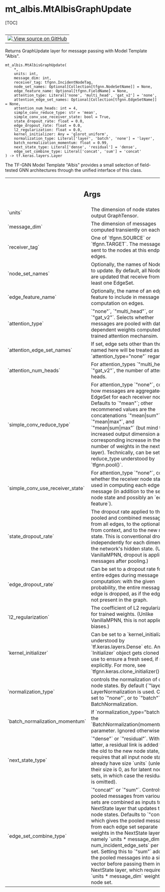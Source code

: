# mt_albis.MtAlbisGraphUpdate

[TOC]

<!-- Insert buttons and diff -->

<table class="tfo-notebook-buttons tfo-api nocontent" align="left">
<td>
  <a target="_blank" href="https://github.com/tensorflow/gnn/tree/master/tensorflow_gnn/models/mt_albis/layers.py#L239-L389">
    <img src="https://www.tensorflow.org/images/GitHub-Mark-32px.png" />
    View source on GitHub
  </a>
</td>
</table>

Returns GraphUpdate layer for message passing with Model Template "Albis".

<pre class="devsite-click-to-copy prettyprint lang-py tfo-signature-link">
<code>mt_albis.MtAlbisGraphUpdate(
    *,
    units: int,
    message_dim: int,
    receiver_tag: tfgnn.IncidentNodeTag,
    node_set_names: Optional[Collection[tfgnn.NodeSetName]] = None,
    edge_feature_name: Optional[tfgnn.FieldName] = None,
    attention_type: Literal['none', 'multi_head', 'gat_v2'] = &#x27;none&#x27;,
    attention_edge_set_names: Optional[Collection[tfgnn.EdgeSetName]] = None,
    attention_num_heads: int = 4,
    simple_conv_reduce_type: str = &#x27;mean&#x27;,
    simple_conv_use_receiver_state: bool = True,
    state_dropout_rate: float = 0.0,
    edge_dropout_rate: float = 0.0,
    l2_regularization: float = 0.0,
    kernel_initializer: Any = &#x27;glorot_uniform&#x27;,
    normalization_type: Literal['layer', 'batch', 'none'] = &#x27;layer&#x27;,
    batch_normalization_momentum: float = 0.99,
    next_state_type: Literal['dense', 'residual'] = &#x27;dense&#x27;,
    edge_set_combine_type: Literal['concat', 'sum'] = &#x27;concat&#x27;
) -> tf.keras.layers.Layer
</code></pre>

<!-- Placeholder for "Used in" -->

The TF-GNN Model Template "Albis" provides a small selection of field-tested GNN
architectures through the unified interface of this class.

<!-- Tabular view -->

 <table class="responsive fixed orange">
<colgroup><col width="214px"><col></colgroup>
<tr><th colspan="2"><h2 class="add-link">Args</h2></th></tr>

<tr>
<td>
`units`<a id="units"></a>
</td>
<td>
The dimension of node states in the output GraphTensor.
</td>
</tr><tr>
<td>
`message_dim`<a id="message_dim"></a>
</td>
<td>
The dimension of messages computed transiently on each edge.
</td>
</tr><tr>
<td>
`receiver_tag`<a id="receiver_tag"></a>
</td>
<td>
One of `tfgnn.SOURCE` or `tfgnn.TARGET`. The messages are
sent to the nodes at this endpoint of edges.
</td>
</tr><tr>
<td>
`node_set_names`<a id="node_set_names"></a>
</td>
<td>
Optionally, the names of NodeSets to update. By default,
all NodeSets are updated that receive from at least one EdgeSet.
</td>
</tr><tr>
<td>
`edge_feature_name`<a id="edge_feature_name"></a>
</td>
<td>
Optionally, the name of an edge feature to include in
message computation on edges.
</td>
</tr><tr>
<td>
`attention_type`<a id="attention_type"></a>
</td>
<td>
`"none"`, `"multi_head"`, or `"gat_v2"`. Selects whether
messages are pooled with data-dependent weights computed by a trained
attention mechansim.
</td>
</tr><tr>
<td>
`attention_edge_set_names`<a id="attention_edge_set_names"></a>
</td>
<td>
If set, edge sets other than those named here
will be treated as if `attention_type="none"` regardless.
</td>
</tr><tr>
<td>
`attention_num_heads`<a id="attention_num_heads"></a>
</td>
<td>
For attention_types `"multi_head"` or `"gat_v2"`,
the number of attention heads.
</td>
</tr><tr>
<td>
`simple_conv_reduce_type`<a id="simple_conv_reduce_type"></a>
</td>
<td>
For attention_type `"none"`, controls how messages
are aggregated on an EdgeSet for each receiver node. Defaults to `"mean"`;
other recommened values are the concatenations `"mean|sum"`, `"mean|max"`,
and `"mean|sum|max"` (but mind the increased output dimension and the
corresponding increase in the number of weights in the next-state layer).
Technically, can be set to any reduce_type understood by `tfgnn.pool()`.
</td>
</tr><tr>
<td>
`simple_conv_use_receiver_state`<a id="simple_conv_use_receiver_state"></a>
</td>
<td>
For attention_type `"none"`, controls
whether the receiver node state is used in computing each edge's message
(in addition to the sender node state and possibly an `edge feature`).
</td>
</tr><tr>
<td>
`state_dropout_rate`<a id="state_dropout_rate"></a>
</td>
<td>
The dropout rate applied to the pooled and combined
messages from all edges, to the optional input from context, and to the
new node state. This is conventional dropout, independently for each
dimension of the network's hidden state. (Unlike VanillaMPNN, dropout
is applied to messages after pooling.)
</td>
</tr><tr>
<td>
`edge_dropout_rate`<a id="edge_dropout_rate"></a>
</td>
<td>
Can be set to a dropout rate for entire edges during
message computation: with the given probability, the entire message of
an edge is dropped, as if the edge were not present in the graph.
</td>
</tr><tr>
<td>
`l2_regularization`<a id="l2_regularization"></a>
</td>
<td>
The coefficient of L2 regularization for trained weights.
(Unlike VanillaMPNN, this is not applied to biases.)
</td>
</tr><tr>
<td>
`kernel_initializer`<a id="kernel_initializer"></a>
</td>
<td>
Can be set to a `kernel_initializer` as understood
by `tf.keras.layers.Dense` etc.
An `Initializer` object gets cloned before use to ensure a fresh seed,
if not set explicitly. For more, see `tfgnn.keras.clone_initializer()`.
</td>
</tr><tr>
<td>
`normalization_type`<a id="normalization_type"></a>
</td>
<td>
controls the normalization of output node states.
By default (`"layer"`), LayerNormalization is used. Can be set to
`"none"`, or to `"batch"` for BatchNormalization.
</td>
</tr><tr>
<td>
`batch_normalization_momentum`<a id="batch_normalization_momentum"></a>
</td>
<td>
If `normalization_type="batch"`, sets the
`BatchNormalization(momentum=...)` parameter. Ignored otherwise.
</td>
</tr><tr>
<td>
`next_state_type`<a id="next_state_type"></a>
</td>
<td>
`"dense"` or `"residual"`. With the latter, a residual
link is added from the old to the new node state, which requires that all
input node states already have size `units` (unless their size is 0, as
for latent node sets, in which case the residual link is omitted).
</td>
</tr><tr>
<td>
`edge_set_combine_type`<a id="edge_set_combine_type"></a>
</td>
<td>
`"concat"` or `"sum"`. Controls how pooled messages
from various edge sets are combined as inputs to the NextState layer
that updates the node states. Defaults to `"concat"`, which gives the
pooled messages from each edge set separate weights in the NextState
layer, namely `units * message_dim * num_incident_edge_sets` per node set.
Setting this to `"sum"` adds up the pooled messages into a single
vector before passing them into the NextState layer, which requires just
`units * message_dim` weights per node set.
</td>
</tr>
</table>
